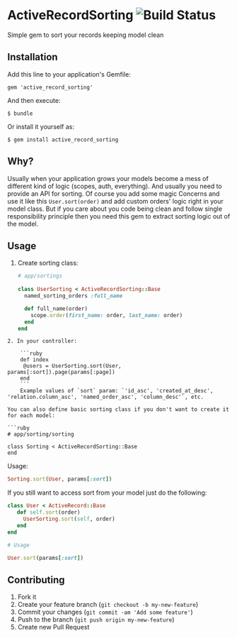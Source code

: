 # ActiveRecordSorting ![Build Status](https://travis-ci.org/yratanov/active_record_sorting.svg)

Simple gem to sort your records keeping model clean

## Installation

Add this line to your application's Gemfile:

    gem 'active_record_sorting'

And then execute:

    $ bundle

Or install it yourself as:

    $ gem install active_record_sorting

## Why?

Usually when your application grows your models become a mess of different kind of logic (scopes, auth, everything).
And usually you need to provide an API for sorting. 
Of course you add some magic Concerns and use it like this `User.sort(order)` and add custom orders' logic right in your model class. 
But if you care about you code being clean and follow single responsibility principle then you need this gem to extract sorting logic out of the model. 

## Usage

1. Create sorting class:
    ```ruby
    # app/sortings
     
    class UserSorting < ActiveRecordSorting::Base
      named_sorting_orders :full_name
    
      def full_name(order)
        scope.order(first_name: order, last_name: order)
      end   
    end
```
2. In your controller:
   
    ```ruby
    def index
     @users = UserSorting.sort(User, params[:sort]).page(params[:page])
    end
    ```
    Example values of `sort` param: `'id_asc', 'created_at_desc', 'relation.column_asc', 'named_order_asc', 'column_desc'`, etc.

You can also define basic sorting class if you don't want to create it for each model:

```ruby
# app/sorting/sorting

class Sorting < ActiveRecordSorting::Base
end
```

Usage: 

```ruby
Sorting.sort(User, params[:sort])

```

If you still want to access sort from your model just do the following:

```ruby
class User < ActiveRecord::Base
   def self.sort(order)
     UserSorting.sort(self, order)
   end
end

# Usage

User.sort(params[:sort])

```

## Contributing

1. Fork it
2. Create your feature branch (`git checkout -b my-new-feature`)
3. Commit your changes (`git commit -am 'Add some feature'`)
4. Push to the branch (`git push origin my-new-feature`)
5. Create new Pull Request
